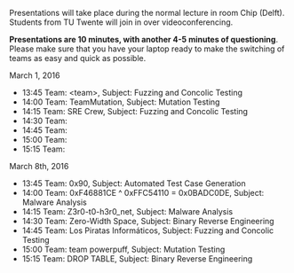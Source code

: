 Presentations will take place during the normal lecture in room Chip (Delft). Students from TU Twente will join in over videoconferencing.

**Presentations are 10 minutes, with another 4-5 minutes of questioning**. Please make sure that you have your laptop ready to make the switching of teams as easy and quick as possible.

March 1, 2016

 * 13:45 Team: \<team\>, Subject: Fuzzing and Concolic Testing  
 * 14:00 Team: TeamMutation, Subject: Mutation Testing
 * 14:15 Team: SRE Crew, Subject: Fuzzing and Concolic Testing 
 * 14:30 Team:    
 * 14:45 Team:   
 * 15:00 Team:   
 * 15:15 Team:   

March 8th, 2016

 * 13:45 Team: 0x90, Subject: Automated Test Case Generation  
 * 14:00 Team: 0xF46881CE ^ 0xFFC54110 = 0x0BADC0DE, Subject: Malware Analysis
 * 14:15 Team: Z3r0-t0-h3r0_net, Subject: Malware Analysis   
 * 14:30 Team: Zero-Width Space, Subject: Binary Reverse Engineering 
 * 14:45 Team: Los Piratas Informáticos, Subject: Fuzzing and Concolic Testing
 * 15:00 Team: team powerpuff, Subject: Mutation Testing    
 * 15:15 Team: DROP TABLE, Subject: Binary Reverse Engineering 
